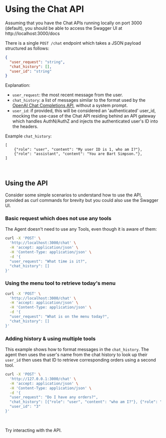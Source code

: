 # Using the Chat API 

Assuming that you have the Chat APIs running locally on port 3000 (default), you should be able to access the Swagger UI at http://localhost:3000/docs 

There is a single `POST /chat` endpoint which takes a JSON payload structured as follows: 

```json
{
  "user_request": "string",
  "chat_history": [],
  "user_id": "string" 
}
```

Explanation: 
- `user_request`:  the most recent message from the user. 
- `chat_history`: a list of messages similar to the format used by the [OpenAI Chat Completions API](https://platform.openai.com/docs/guides/text-generation/chat-completions-api), without a system prompt.
- `user_id`: if provided, this will be considered an 'authenticated' user_id, mocking the use-case of the Chat API residing behind an API gateway which handles AuthN/AuthZ and injects the authenticated user's ID into the headers. 

Example `chat_history`: 

```commandline
[
    {"role": "user", "content": "My user ID is 1, who am I?"},
    {"role": "assistant", "content": "You are Bart Simpson."},
]
```

<br>

## Using the API 

Consider some simple scenarios to understand how to use the API, provided as curl commands for brevity but you could also use the Swagger UI.

### Basic request which does not use any tools

The Agent doesn't need to use any Tools, even though it is aware of them:

```bash
curl -X 'POST' \
  'http://localhost:3000/chat' \
  -H 'accept: application/json' \
  -H 'Content-Type: application/json' \
  -d '{
  "user_request": "What time is it?",
  "chat_history": []
}'
```

### Using the menu tool to retrieve today's menu

```bash
curl -X 'POST' \
  'http://localhost:3000/chat' \
  -H 'accept: application/json' \
  -H 'Content-Type: application/json' \
  -d '{
  "user_request": "What is on the menu today?",
  "chat_history": []
}'
```


### Adding history & using multiple tools 

This example shows how to format messages in the `chat_history`.  The agent then uses 
the user's name from the chat history to look up their `user_id` then uses that ID 
to retrieve corresponding orders using a second tool. 

```bash
curl -X 'POST' \
  'http://127.0.0.1:3000/chat' \
  -H 'accept: application/json' \
  -H 'Content-Type: application/json' \
  -d '{
  "user_request": "Do I have any orders?",
  "chat_history": [{"role": "user", "content": "who am I?"}, {"role": "assistant", "content": "you are Bart Simpson"}],
  "user_id": "3"
}'
```

<br>

Try interacting with the API. 
